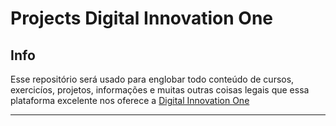 # Projects Digital Innovation One

## Info

Esse repositório será usado para englobar todo conteúdo de cursos, exercicíos, projetos, informações e muitas outras coisas legais que essa plataforma excelente nos oferece a [Digital Innovation One](https://digitalinnovation.one/)

---